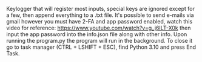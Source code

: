 Keylogger that will register most inputs, special keys are ignored except for a few, then append everything to a .txt file.
It's possible to send e-mails via gmail however you must have 2-FA and app password enabled, watch this video for reference: https://www.youtube.com/watch?v=g_j6ILT-X0k then input the app password into the info.json file along with other info.
Upon running the program.py the program will run in the background. To close it go to task manager (CTRL + LSHIFT + ESC), find Python 3.10 and press End Task.
